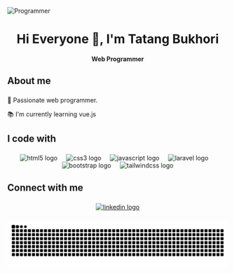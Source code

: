 ![Programmer](https://static.wixstatic.com/media/53fad0_ce0704caa0174d6aa9b2b8101a62fa77~mv2.gif)

<h1 align="center">Hi Everyone 👋, I'm Tatang Bukhori</h1>

<h4 align="center">Web Programmer</h4>

<h2 align="left">About me</h2>

###

<p align="left">🚀 Passionate web programmer.</p>
<p align="left">📚 I'm currently learning vue.js</p>

###

<h2 align="left">I code with</h2>

###

<div align="center">
  <img src="https://cdn.jsdelivr.net/gh/devicons/devicon/icons/html5/html5-original.svg" height="40" alt="html5 logo"  />
  <img width="12" />
  <img src="https://cdn.jsdelivr.net/gh/devicons/devicon/icons/css3/css3-original.svg" height="40" alt="css3 logo"  />
  <img width="12" />
  <img src="https://cdn.jsdelivr.net/gh/devicons/devicon/icons/javascript/javascript-original.svg" height="40" alt="javascript logo"  />
  <img width="12" />
  <img src="https://cdn.jsdelivr.net/gh/devicons/devicon/icons/laravel/laravel-original.svg" height="40" alt="laravel logo"  />
  <img width="12" />
  <img src="https://cdn.jsdelivr.net/gh/devicons/devicon/icons/bootstrap/bootstrap-original.svg" height="40" alt="bootstrap logo"  />
  <img width="12" />
  <img src="https://cdn.jsdelivr.net/gh/devicons/devicon/icons/tailwindcss/tailwindcss-original-wordmark.svg" height="40" alt="tailwindcss logo"  />
</div>

###

<h2 align="left">Connect with me</h2>

###

<div align="center">
  <a href="https://linkedin.com/in/tatang-bukhori" target="_blank">
    <img src="https://raw.githubusercontent.com/maurodesouza/profile-readme-generator/master/src/assets/icons/social/linkedin/default.svg" width="52" height="40" alt="linkedin logo"  />
  </a>
</div>

###

<img src="https://raw.githubusercontent.com/tatangbukhori/tatangbukhori/output/snake.svg" alt="Snake animation" />

###
